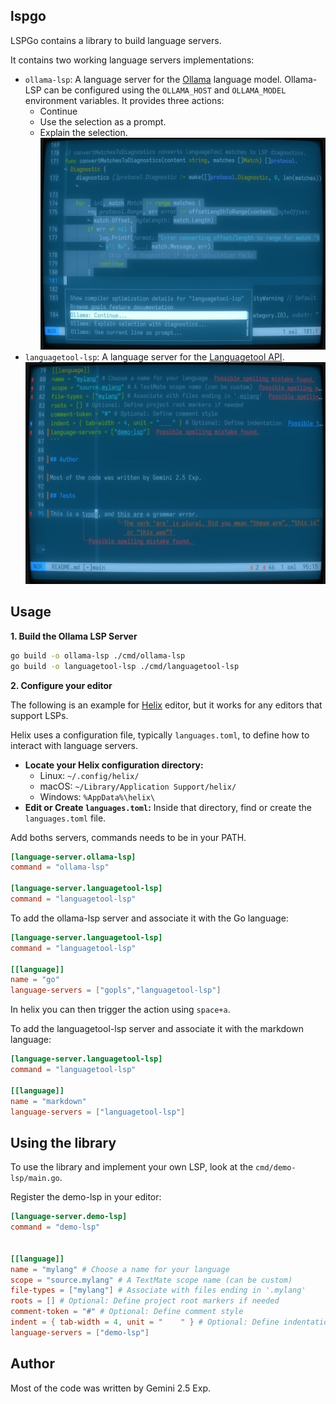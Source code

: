 ## lspgo

LSPGo contains a library to build language servers.

It contains two working language servers implementations:

*   `ollama-lsp`: A language server for the [Ollama](https://ollama.com/) language model.
    Ollama-LSP can be configured using the `OLLAMA_HOST` and `OLLAMA_MODEL` environment variables.
    It provides three actions:
    - Continue
    - Use the selection as a prompt.
    - Explain the selection.
    ![Ollama LSP Example](img/ollama-lsp.jpg)
*   `languagetool-lsp`: A language server for the [Languagetool API](https://languagetool.org/dev).
    ![Languagetool LSP Example](img/languagetool-lsp.jpg)

## Usage

**1. Build the Ollama LSP Server**

```bash
go build -o ollama-lsp ./cmd/ollama-lsp
go build -o languagetool-lsp ./cmd/languagetool-lsp
```

**2. Configure your editor**

The following is an example for [Helix](https://helix-editor.com/) editor, but it works for any editors that support LSPs.

Helix uses a configuration file, typically `languages.toml`, to define how to interact with language servers.

*   **Locate your Helix configuration directory:**
    *   Linux: `~/.config/helix/`
    *   macOS: `~/Library/Application Support/helix/`
    *   Windows: `%AppData%\helix\`
*   **Edit or Create `languages.toml`:** Inside that directory, find or create the `languages.toml` file.

Add boths servers, commands needs to be in your PATH.

```toml
[language-server.ollama-lsp]
command = "ollama-lsp"

[language-server.languagetool-lsp]
command = "languagetool-lsp"
```

To add the ollama-lsp server and associate it with the Go language:
```toml
[language-server.languagetool-lsp]
command = "languagetool-lsp"

[[language]]
name = "go"
language-servers = ["gopls","languagetool-lsp"]
```
In helix you can then trigger the action using `space+a`.

To add the languagetool-lsp server and associate it with the markdown language:

```toml
[language-server.languagetool-lsp]
command = "languagetool-lsp"

[[language]]
name = "markdown"
language-servers = ["languagetool-lsp"]
```

## Using the library

To use the library and implement your own LSP, look at the `cmd/demo-lsp/main.go`.

Register the demo-lsp in your editor:

```toml
[language-server.demo-lsp]
command = "demo-lsp"


[[language]]
name = "mylang" # Choose a name for your language
scope = "source.mylang" # A TextMate scope name (can be custom)
file-types = ["mylang"] # Associate with files ending in '.mylang'
roots = [] # Optional: Define project root markers if needed
comment-token = "#" # Optional: Define comment style
indent = { tab-width = 4, unit = "    " } # Optional: Define indentation
language-servers = ["demo-lsp"]
```

## Author

Most of the code was written by Gemini 2.5 Exp.
